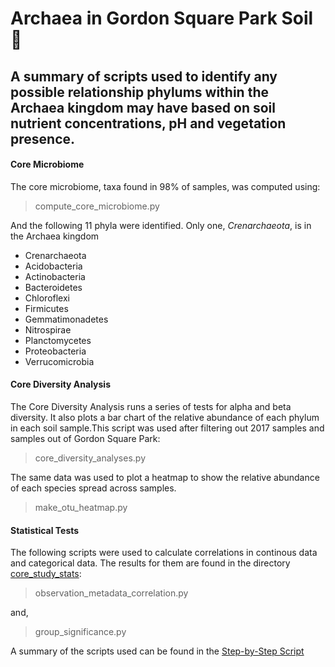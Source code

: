 # Archaea in Gordon Square Park Soil :leaves:
## A summary of scripts used to identify any possible relationship phylums within the Archaea kingdom may have based on soil nutrient concentrations, pH and vegetation presence. 

#### Core Microbiome 

The core microbiome, taxa found in 98% of samples, was computed using:

> compute_core_microbiome.py

And the following 11 phyla were identified. Only one, *Crenarchaeota*, is in the Archaea kingdom

* Crenarchaeota
* Acidobacteria
* Actinobacteria
* Bacteroidetes
* Chloroflexi
* Firmicutes
* Gemmatimonadetes
* Nitrospirae
* Planctomycetes
* Proteobacteria
* Verrucomicrobia

#### Core Diversity Analysis

The Core Diversity Analysis runs a series of tests for alpha and beta diversity. It also plots a bar chart of the relative abundance of each phylum in each soil sample.This script was used after filtering out 2017 samples and samples out of Gordon Square Park:

> core_diversity_analyses.py 

The same data was used to plot a heatmap to show the relative abundance of each species spread across samples. 

> make_otu_heatmap.py 

#### Statistical Tests

The following scripts were used to calculate correlations in continous data and categorical data. The results for them are found in the directory [core_study_stats](https://github.com/mike-casa-es-su-casa/BIOC3301-Project/tree/master/core_study_stats):

> observation_metadata_correlation.py

and,

> group_significance.py


A summary of the scripts used can be found in the [Step-by-Step Script](https://github.com/mike-casa-es-su-casa/BIOC3301-Project/blob/master/Step-by-Step%20Script)
